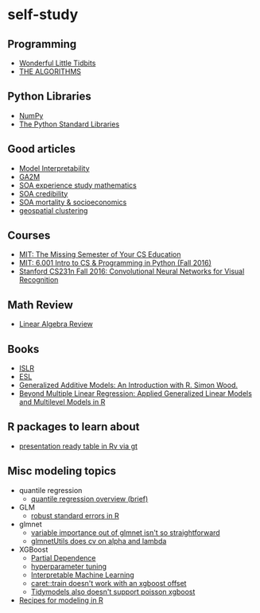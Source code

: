 # self-study

## Programming
* [Wonderful Little Tidbits](https://www.educative.io/edpresso)
* [THE ALGORITHMS](https://github.com/TheAlgorithms)
    
## Python Libraries
  * [NumPy](https://medium.com/better-programming/numpy-illustrated-the-visual-guide-to-numpy-3b1d4976de1d)
  * [The Python Standard Libraries](https://docs.python.org/3/library/)

## Good articles
* [Model Interpretability](https://www.nature.com/articles/s42256-019-0048-x)
* [GA2M](https://blog.fiddler.ai/2019/06/a-gentle-introduction-to-ga2ms-a-white-box-model/)
* [SOA experience study mathematics](https://www.soa.org/globalassets/assets/files/research/experience-study-calculations.pdf)
* [SOA credibility](https://www.soa.org/globalassets/assets/files/resources/tables-calcs-tools/credibility-methods-life-health-pensions.pdf)
* [SOA mortality & socioeconomics](https://www.soa.org/globalassets/assets/files/resources/research-report/2020/mort-socioeconomic-cat-report.pdf)
* [geospatial clustering](https://cran.r-project.org/web/packages/ClustGeo/vignettes/intro_ClustGeo.html)

## Courses
  * [MIT: The Missing Semester of Your CS Education](https://missing.csail.mit.edu/)
  * [MIT: 6.001 Intro to CS & Programming in Python (Fall 2016)](https://ocw.mit.edu/courses/electrical-engineering-and-computer-science/6-0001-introduction-to-computer-science-and-programming-in-python-fall-2016/)
  * [Stanford CS231n Fall 2016: Convolutional Neural Networks for Visual Recognition](https://www.youtube.com/playlist?list=PLlJy-eBtNFt6EuMxFYRiNRS07MCWN5UIA)

## Math Review
  * [Linear Algebra Review](https://www.cs.cmu.edu/~zkolter/course/15-884/linalg-review.pdf)

## Books
  * [ISLR](http://faculty.marshall.usc.edu/gareth-james/ISL/)
  * [ESL](https://web.stanford.edu/~hastie/ElemStatLearn/)
  * [Generalized Additive Models: An Introduction with R. Simon Wood.](https://reseau-mexico.fr/sites/reseau-mexico.fr/files/igam.pdf)
  * [Beyond Multiple Linear Regression: Applied Generalized Linear Models and Multilevel Models in R](https://bookdown.org/roback/bookdown-BeyondMLR/)

## R packages to learn about
  * [presentation ready table in Rv via gt](https://gt.rstudio.com/)

## Misc modeling topics
  * quantile regression
    * [quantile regression overview (brief)](https://data.library.virginia.edu/getting-started-with-quantile-regression/)
  * GLM
    * [robust standard errors in R](https://data.princeton.edu/wws509/r/robust)
  * glmnet
    * [variable importance out of glmnet isn't so straightforward](https://think-lab.github.io/d/205/#3)
    * [glmnetUtils does cv on alpha and lambda](https://cran.r-project.org/web/packages/glmnetUtils/vignettes/intro.html)
  * XGBoost
    * [Partial Dependence](https://bgreenwell.github.io/pdp/articles/pdp-example-xgboost.html)
    * [hyperparameter tuning](https://www.hackerearth.com/blog/developers/beginners-tutorial-on-xgboost-parameter-tuning-r/)
    * [Interpretable Machine Learning](https://cran.r-project.org/web/packages/iml/vignettes/intro.html)
    * [caret::train doesn't work with an xgboost offset](https://github.com/topepo/caret/issues/861)
    * [Tidymodels also doesn't support poisson xgboost](https://stackoverflow.com/questions/62992162/configuring-xgboost-poisson-regression-with-offset-in-parsnip)
 * [Recipes for modeling in R](https://www.tmwr.org/recipes.html)
  
